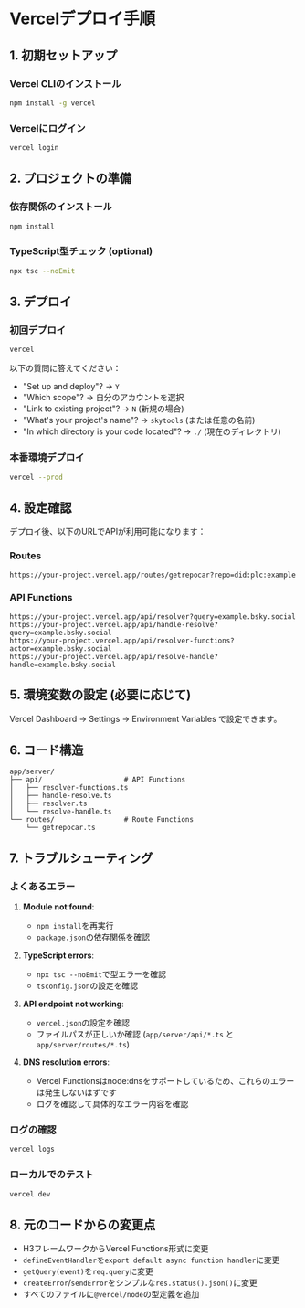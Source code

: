 # Vercelデプロイ手順

## 1. 初期セットアップ

### Vercel CLIのインストール

```bash
npm install -g vercel
```

### Vercelにログイン

```bash
vercel login
```

## 2. プロジェクトの準備

### 依存関係のインストール

```bash
npm install
```

### TypeScript型チェック (optional)

```bash
npx tsc --noEmit
```

## 3. デプロイ

### 初回デプロイ

```bash
vercel
```

以下の質問に答えてください：

- "Set up and deploy"? → `Y`
- "Which scope"? → 自分のアカウントを選択
- "Link to existing project"? → `N` (新規の場合)
- "What's your project's name"? → `skytools` (または任意の名前)
- "In which directory is your code located"? → `./` (現在のディレクトリ)

### 本番環境デプロイ

```bash
vercel --prod
```

## 4. 設定確認

デプロイ後、以下のURLでAPIが利用可能になります：

### Routes

```
https://your-project.vercel.app/routes/getrepocar?repo=did:plc:example
```

### API Functions

```
https://your-project.vercel.app/api/resolver?query=example.bsky.social
https://your-project.vercel.app/api/handle-resolve?query=example.bsky.social
https://your-project.vercel.app/api/resolver-functions?actor=example.bsky.social
https://your-project.vercel.app/api/resolve-handle?handle=example.bsky.social
```

## 5. 環境変数の設定 (必要に応じて)

Vercel Dashboard → Settings → Environment Variables で設定できます。

## 6. コード構造

```
app/server/
├── api/                    # API Functions
│   ├── resolver-functions.ts
│   ├── handle-resolve.ts
│   ├── resolver.ts
│   └── resolve-handle.ts
└── routes/                 # Route Functions  
    └── getrepocar.ts
```

## 7. トラブルシューティング

### よくあるエラー

1. **Module not found**:
    - `npm install`を再実行
    - `package.json`の依存関係を確認

2. **TypeScript errors**:
    - `npx tsc --noEmit`で型エラーを確認
    - `tsconfig.json`の設定を確認

3. **API endpoint not working**:
    - `vercel.json`の設定を確認
    - ファイルパスが正しいか確認 (`app/server/api/*.ts` と `app/server/routes/*.ts`)

4. **DNS resolution errors**:
    - Vercel Functionsはnode:dnsをサポートしているため、これらのエラーは発生しないはずです
    - ログを確認して具体的なエラー内容を確認

### ログの確認

```bash
vercel logs
```

### ローカルでのテスト

```bash
vercel dev
```

## 8. 元のコードからの変更点

- H3フレームワークからVercel Functions形式に変更
- `defineEventHandler`を`export default async function handler`に変更
- `getQuery(event)`を`req.query`に変更
- `createError`/`sendError`をシンプルな`res.status().json()`に変更
- すべてのファイルに`@vercel/node`の型定義を追加
